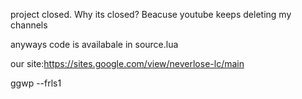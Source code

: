 project closed.
Why its closed?
Beacuse youtube keeps deleting my channels

anyways code is availabale in source.lua

our site:https://sites.google.com/view/neverlose-lc/main

ggwp --frls1
